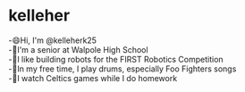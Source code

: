 # kelleher
-😄Hi, I'm @kelleherk25\
-🏫I'm a senior at Walpole High School\
-🤖I like building robots for the FIRST Robotics Competition\
-🥁In my free time, I play drums, especially Foo Fighters songs\
-🏀I watch Celtics games while I do homework
